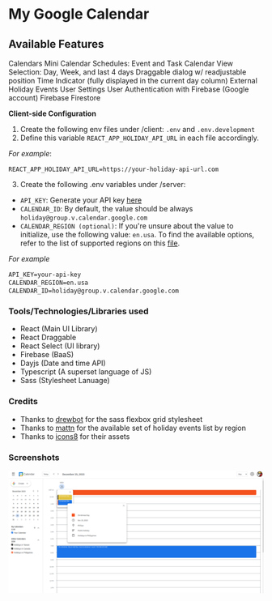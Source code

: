 # My Google Calendar 

## Available Features

Calendars
Mini Calendar
Schedules: Event and Task
Calendar View Selection: Day, Week, and last 4 days
Draggable dialog w/ readjustable position
Time Indicator (fully displayed in the current day column)
External Holiday Events
User Settings
User Authentication with Firebase (Google account)
Firebase Firestore


**Client-side Configuration**

1. Create the following env files under /client: `.env` and `.env.development`
2. Define this variable `REACT_APP_HOLIDAY_API_URL` in each file accordingly.

_For example_:

```dotenv
REACT_APP_HOLIDAY_API_URL=https://your-holiday-api-url.com
```

3. Create the following .env variables under /server:

- `API_KEY`: Generate your API key [here](https://console.cloud.google.com/)
- `CALENDAR_ID`: By default, the value should be always `holiday@group.v.calendar.google.com`
- `CALENDAR_REGION (optional)`: If you're unsure about the value to initialize, use the following value: `en.usa`. To find the available options, refer to the list of supported regions on this [file](./client/src/data/localized-holiday-events.txt).

_For example_

```dotenv
API_KEY=your-api-key
CALENDAR_REGION=en.usa
CALENDAR_ID=holiday@group.v.calendar.google.com
```

### Tools/Technologies/Libraries used

- React (Main UI Library)
- React Draggable
- React Select (UI library)
- Firebase (BaaS)
- Dayjs (Date and time API)
- Typescript (A superset language of JS)
- Sass (Stylesheet Lanuage)

### Credits

- Thanks to [drewbot](https://github.com/drewbot/sass-flexbox-grid) for the sass flexbox grid stylesheet
- Thanks to [mattn](https://github.com/mattn) for the available set of holiday events list by region
- Thanks to [icons8](https://icons8.com) for their assets

### Screenshots

![google-calendar-clone](./screenshots/google-calendar-clone__ss.png)
